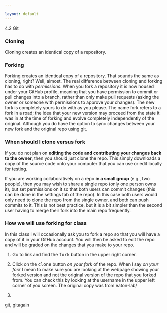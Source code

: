 ```yaml
---

layout: default
---
```



4.2 Git 



### Cloning
Cloning creates an identical copy of a repository. 


### Forking
Forking creates an identical copy of a repository. That sounds the same
as cloning, right? Well, almost. The real difference between cloning and forking
has to do with *permissions*. When you fork a repository it is now housed
under your GitHub profile, meaning that you have permission to commit
or pull changes into a branch, rather than only make pull requests 
(asking the owner or someone with permissions to approve your changes).
The new fork is completely yours to do with as you please. The name fork
refers to a fork in a road; the idea that your new version may proceed
from the state it was in at the time of forking and evolve completely 
independently of the original. Although you do have the option
to sync changes between your new fork and the original repo using git.

### When should I clone versus fork
If you do not plan on **editing the code and contributing your changes 
back to the owner**, then you should just clone the repo. This simply 
downloads a copy of the source code onto your computer that
you can use or edit locally for testing. 

If you are working collaboratively on a repo **in a small group** (e.g., 
two people), then you may wish to share a single repo (only one person owns it),
but set permissions on it so that both users can commit changes (this can
be done in the settings tab of the repo). In this case both users would 
only need to clone the repo from the single owner, and both can push commits
to it. This is not best practice, but it is a bit simpler than the second user
having to merge their fork into the main repo frequently.

### How we will use forking for class
In this class I will occasionally ask you to fork a repo so that you 
will have a copy of it in your GitHub account. You will then be asked
to edit the repo and will be graded on the changes that you make to 
your repo. 




1. Go to link and find the <kbd>fork</kbd> button in the upper right corner.

2. Click on the <kbd>clone</kbd> button *on your fork* of the repo. 
When I say *on your fork* I mean to make sure you are looking at the webpage
showing your forked version and not the original version of the repo that you
forked from. You can check this by looking at the username in the upper left
corner of you screen. The original copy was from eaton-lab/

3. 




[git](https://lab.github.com/), [gitagain](http://rogerdudler.github.io/git-guide/)